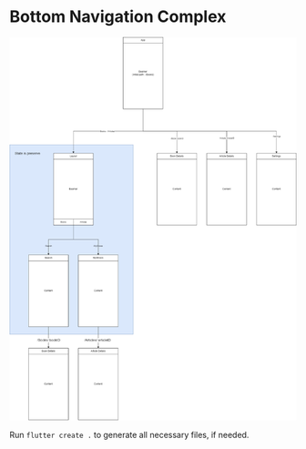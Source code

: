 # Bottom Navigation Complex

<p align="center">
<img src="bottom_navigation_complex.png">

Run `flutter create .` to generate all necessary files, if needed.